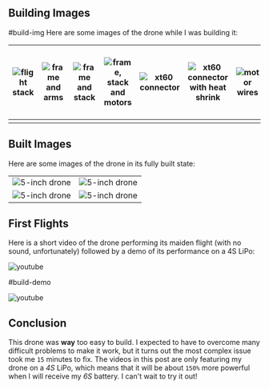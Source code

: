 ## Building Images

#build-img
Here are some images of the drone while I was building it:

| ![flight stack](Drone-Build/IMG_20201020_123835_1.min.jpg) | ![frame and arms](Drone-Build/IMG_20201020_124230_4.min.jpg) | ![frame and stack](Drone-Build/IMG_20201020_135410_2.min.jpg) | ![frame, stack and motors](Drone-Build/IMG_20201020_140346_2.min.jpg) | ![xt60 connector](Drone-Build/IMG_20201020_153649_6.min.jpg) | ![xt60 connector with heat shrink](Drone-Build/IMG_20201020_153935_7.min.jpg) | ![motor wires](Drone-Build/IMG_20201020_155702_2.min.jpg) | ![motor wires soldered on stack](Drone-Build/IMG_20201020_160416_4.min.jpg) | ![all motor wires solderd on stack](Drone-Build/IMG_20201020_162751_5.min.jpg) | ![capacitor soldered on stack](Drone-Build/IMG_20201020_164236_7.min.jpg) | ![receiver solderd to stack](Drone-Build/IMG_20201020_170452_5.min.jpg) | ![aluminum side plates on stack](Drone-Build/IMG_20201021_172430_6.min.jpg) | ![receiver antennas on top plate](Drone-Build/IMG_20201021_172438_9.min.jpg) | ![top plate screwed on stack](Drone-Build/IMG_20201021_175222_4.min.jpg) | ![motor wires held by zip ties](Drone-Build/IMG_20201021_175224_1.min.jpg) | ![battery pad](Drone-Build/IMG_20201021_180740_8.min.jpg) | ![arm protector](Drone-Build/IMG_20201021_193042_7.min.jpg) | ![arm protector installed on frame arm](Drone-Build/IMG_20201021_192300_9.min.jpg) |
| ---------------------------------------------------------- | ------------------------------------------------------------ | ------------------------------------------------------------- | --------------------------------------------------------------------- | ------------------------------------------------------------ | ----------------------------------------------------------------------------- | --------------------------------------------------------- | --------------------------------------------------------------------------- | ------------------------------------------------------------------------------ | ------------------------------------------------------------------------- | ----------------------------------------------------------------------- | --------------------------------------------------------------------------- | ---------------------------------------------------------------------------- | ------------------------------------------------------------------------ | -------------------------------------------------------------------------- | --------------------------------------------------------- | ----------------------------------------------------------- | ---------------------------------------------------------------------------------- |
|                                                            |                                                              |                                                               |                                                                       |                                                              |                                                                               |                                                           |                                                                             |                                                                                |                                                                           |                                                                         |                                                                             |                                                                              |                                                                          |                                                                            |                                                           |                                                             |                                                                                    |

## Built Images

Here are some images of the drone in its fully built state:

|                                                            |                                                            |
| ---------------------------------------------------------- | ---------------------------------------------------------- |
| ![5-inch drone](Drone-Build/IMG_20201022_100526_7.min.jpg) | ![5-inch drone](Drone-Build/IMG_20201022_100533_4.min.jpg) |
| ![5-inch drone](Drone-Build/IMG_20201022_100537_8.min.jpg) | ![5-inch drone](Drone-Build/IMG_20201022_100546_8.min.jpg) |

## First Flights

Here is a short video of the drone performing its maiden flight (with no sound, unfortunately) followed by a demo of its performance on a 4S LiPo:

![youtube](EDZ0F5PxoHg)

#build-demo

![youtube](yyGEHibcRVo)

## Conclusion

This drone was **way** too easy to build. I expected to have to overcome many difficult problems to make it work, but it turns out the most complex issue took me `15` minutes to fix. The videos in this post are only featuring my drone on a _4S_ LiPo, which means that it will be about `150%` more powerful when I will receive my _6S_ battery. I can't wait to try it out!
